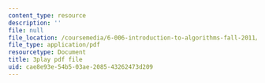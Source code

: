 ```yaml
---
content_type: resource
description: ''
file: null
file_location: /coursemedia/6-006-introduction-to-algorithms-fall-2011/cae8e93e54b503ae208543262473d209_-DwGrJ8JxDc.pdf
file_type: application/pdf
resourcetype: Document
title: 3play pdf file
uid: cae8e93e-54b5-03ae-2085-43262473d209
---
```

